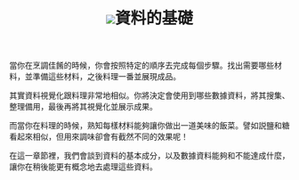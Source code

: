 <div class="violet" data-type="part">
<header>
<h1><img src="../images/sections/02/building-blocks.png" />資料的基礎</h1>
</header>

<!--
Section tag replaced with div for Gitbook publishing
	<section class="content">-->
<div class="content">
<p>當你在烹調佳餚的時候，你會按照特定的順序去完成每個步驟。找出需要哪些材料，並準備這些材料，之後料理一番並展現成品。</p>

<p>其實資料視覺化跟料理非常地相似。你將決定會使用到哪些數據資料，將其搜集、整理備用，最後再將其視覺化並展示成果。</p>

<p>而當你在料理的時候，熟知每樣材料能夠讓你做出一道美味的飯菜。譬如説鹽和糖看起來相似，但用來調味卻會有截然不同的效果呢！</p>
<p>在這一章節裡，我們會談到資料的基本成分，以及數據資料能夠和不能達成什麼，讓你在稍後能更有概念地去處理這些資料。</p>
<!--</section>-->
</div>
</div>
